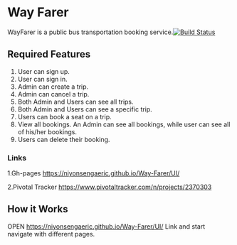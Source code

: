 # Way Farer
WayFarer is a public bus transportation booking service.[![Build Status](https://travis-ci.com/Niyonsengaeric/Way-Farer.svg?branch=develop)](https://travis-ci.com/Niyonsengaeric/Way-Farer)

## Required Features

1. User can sign up.
2. User can sign in.
3. Admin can create a trip.
4. Admin can cancel a trip.
5. Both Admin and Users can see all trips.
6. Both Admin and Users can see a specific trip.
7. Users can book a seat on a trip.
8. View all bookings. An Admin can see all bookings, while user can see all of his/her bookings.
9. Users can delete their booking.


### Links
1.Gh-pages
https://niyonsengaeric.github.io/Way-Farer/UI/


2.Pivotal Tracker
https://www.pivotaltracker.com/n/projects/2370303



## How it Works

OPEN https://niyonsengaeric.github.io/Way-Farer/UI/ Link and start navigate with  different pages.

